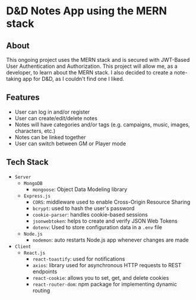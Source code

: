 # D&D Notes App using the MERN stack 

## About
This ongoing project uses the MERN stack and is secured with JWT-Based User Authentication and Authorization. This project will allow me, as a developer, to learn about the MERN stack. I also decided to create a note-taking app for D&D, as I couldn't find one I liked. 

## Features
- User can log in and/or register
- User can create/edit/delete notes
- Notes will have categories and/or tags (e.g. campaigns, music, images, characters, etc.)
- Notes can be linked together
- User can switch between GM or Player mode

## Tech Stack
- `Server`
  - `MongoDB`
    - `mongoose`: Object Data Modeling library
  - `Express.js`
    - `CORS`: middleware used to enable Cross-Origin Resource Sharing
    - `bcrypt`: used to hash the user's password
    - `cookie-parser`: handles cookie-based sessions
    - `jsonwebtoken`: helps to create and verify JSON Web Tokens
    - `dotenv`: Used to store configuration data in a `.env` file
  - `Node.js`
     - `nodemon`: auto restarts Node.js app whenever changes are made
- `Client`
  - `React.js`
     - `react-toastify`: used for notifications
     - `axios`: library used for asynchronous HTTP requests to REST endpoints
     - `react-cookie`: allows you to set, get, and delete cookies
     - `react-router-dom`: npm package for implementing dynamic routing
 

